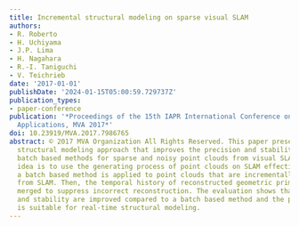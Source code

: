 ```yaml
---
title: Incremental structural modeling on sparse visual SLAM
authors:
- R. Roberto
- H. Uchiyama
- J.P. Lima
- H. Nagahara
- R.-I. Taniguchi
- V. Teichrieb
date: '2017-01-01'
publishDate: '2024-01-15T05:00:59.729737Z'
publication_types:
- paper-conference
publication: '*Proceedings of the 15th IAPR International Conference on Machine Vision
  Applications, MVA 2017*'
doi: 10.23919/MVA.2017.7986765
abstract: © 2017 MVA Organization All Rights Reserved. This paper presents an incremental
  structural modeling approach that improves the precision and stability of existing
  batch based methods for sparse and noisy point clouds from visual SLAM. The main
  idea is to use the generating process of point clouds on SLAM effectively. First,
  a batch based method is applied to point clouds that are incrementally generated
  from SLAM. Then, the temporal history of reconstructed geometric primitives is statistically
  merged to suppress incorrect reconstruction. The evaluation shows that both precision
  and stability are improved compared to a batch based method and the proposed method
  is suitable for real-time structural modeling.
---
```

